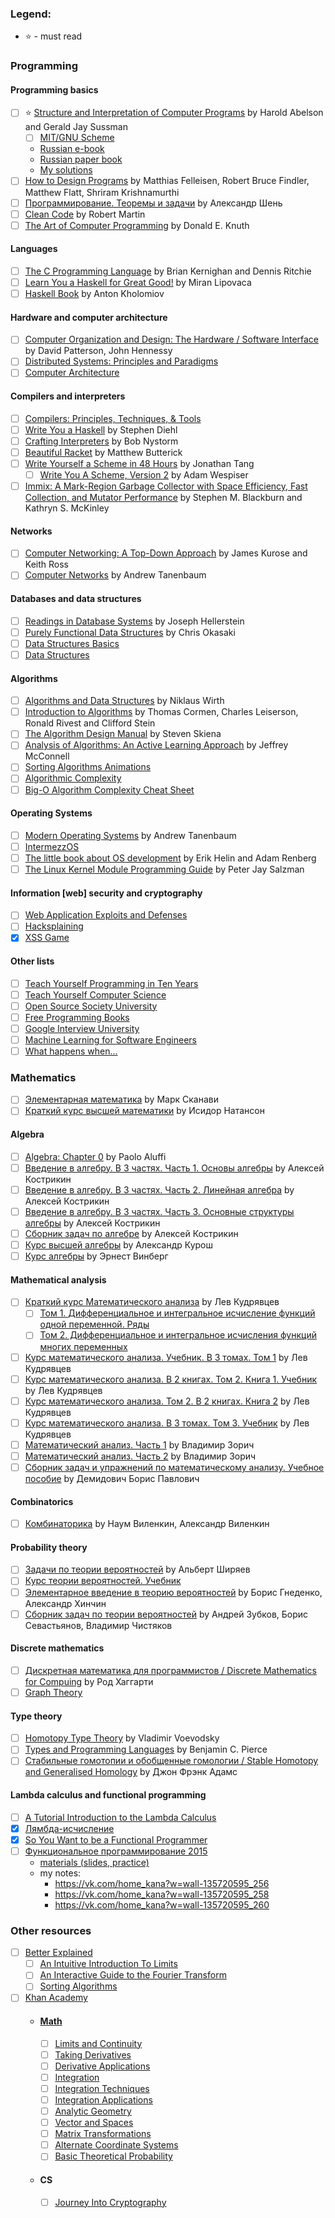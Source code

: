 ### Legend:
- :star: - must read

### Programming

#### Programming basics
- [ ] :star: [Structure and Interpretation of Computer Programs](https://mitpress.mit.edu/sicp/full-text/book/book.html) by Harold Abelson and Gerald Jay Sussman
  * [ ] [MIT/GNU Scheme](https://www.gnu.org/software/mit-scheme/documentation/mit-scheme-ref/index.html#Top)
  * [Russian e-book](http://newstar.rinet.ru/~goga/sicp/sicp.pdf)
  * [Russian paper book](https://www.ozon.ru/context/detail/id/5322055/)
  * [My solutions](https://github.com/kana-sama/sicp)
- [ ] [How to Design Programs](http://www.ccs.neu.edu/home/matthias/HtDP2e/) by Matthias Felleisen, Robert Bruce Findler, Matthew Flatt, Shriram Krishnamurthi
- [ ] [Программирование. Теоремы и задачи](https://www.ozon.ru/context/detail/id/140340900/) by Александр Шень
- [ ] [Clean Code](https://www.ozon.ru/context/detail/id/21916535/) by Robert Martin
- [ ] [The Art of Computer Programming](https://www.amazon.com/Computer-Programming-Volumes-1-4A-Boxed/dp/0321751043) by Donald E. Knuth

#### Languages
- [ ] [The C Programming Language](https://www.ozon.ru/context/detail/id/2480925/) by Brian Kernighan and Dennis Ritchie 
- [ ] [Learn You a Haskell for Great Good!](http://learnyouahaskell.com/) by Miran Lipovaca
- [ ] [Haskell Book](https://anton-k.github.io/ru-haskell-book/book/home.html) by Anton Kholomiov

#### Hardware and computer architecture
- [ ] [Computer Organization and Design: The Hardware / Software Interface](https://www.ozon.ru/context/detail/id/22680307/) by David Patterson, John Hennessy
- [ ] [Distributed Systems: Principles and Paradigms](https://www.ozon.ru/context/detail/id/3669235/)
- [ ] [Computer Architecture](https://www.coursera.org/learn/comparch)

#### Compilers and interpreters
- [ ] [Compilers: Principles, Techniques, & Tools](https://www.ozon.ru/context/detail/id/3829076/)
- [ ] [Write You a Haskell](http://dev.stephendiehl.com/fun/) by Stephen Diehl
- [ ] [Crafting Interpreters](http://www.craftinginterpreters.com/) by Bob Nystorm
- [ ] [Beautiful Racket](http://beautifulracket.com/) by Matthew Butterick
- [ ] [Write Yourself a Scheme in 48 Hours](https://en.wikibooks.org/wiki/Write_Yourself_a_Scheme_in_48_Hours) by Jonathan Tang
  * [ ] [Write You A Scheme, Version 2](https://wespiser.com/writings/wyas/home.html) by Adam Wespiser
- [ ] [Immix: A Mark-Region Garbage Collector with Space Efficiency, Fast Collection, and Mutator Performance](http://users.cecs.anu.edu.au/~steveb/pubs/papers/immix-pldi-2008.pdf) by Stephen M. Blackburn and Kathryn S. McKinley

#### Networks
- [ ] [Computer Networking: A Top-Down Approach](https://www.ozon.ru/context/detail/id/135453228/) by James Kurose and Keith Ross
- [ ] [Computer Networks](https://www.amazon.com/Computer-Networks-Tanenbaum-International-Economy/dp/9332518742) by Andrew Tanenbaum

#### Databases and data structures
- [ ] [Readings in Database Systems](https://www.ozon.ru/context/detail/id/5912157/) by Joseph Hellerstein
- [ ] [Purely Functional Data Structures](https://www.ozon.ru/context/detail/id/135933824/) by Chris Okasaki
- [ ] [Data Structures Basics](http://algosaur.us/data-structures-basics)
- [ ] [Data Structures](https://www.coursera.org/learn/data-structures)

#### Algorithms
- [ ] [Algorithms and Data Structures](https://www.ozon.ru/context/detail/id/6146670/) by Niklaus Wirth
- [ ] [Introduction to Algorithms](https://www.ozon.ru/context/detail/id/33769775/) by Thomas Cormen, Charles Leiserson, Ronald Rivest and Clifford Stein
- [ ] [The Algorithm Design Manual](https://www.ozon.ru/context/detail/id/1830000/) by Steven Skiena
- [ ] [Analysis of Algorithms: An Active Learning Approach](https://www.ozon.ru/context/detail/id/4523340/) by Jeffrey McConnell
- [ ] [Sorting Algorithms Animations](https://www.toptal.com/developers/sorting-algorithms)
- [ ] [Algorithmic Complexity](http://algosaur.us/algorithmic-complexity)
- [ ] [Big-O Algorithm Complexity Cheat Sheet](http://bigocheatsheet.com/)

#### Operating Systems
- [ ] [Modern Operating Systems](https://www.amazon.com/Modern-Operating-Systems-Andrew-Tanenbaum/dp/013359162X) by Andrew Tanenbaum
- [ ] [IntermezzOS](https://intermezzos.github.io/book/)
- [ ] [The little book about OS development](https://littleosbook.github.io/) by Erik Helin and Adam Renberg
- [ ] [The Linux Kernel Module Programming Guide](https://www.amazon.com/Linux-Kernel-Module-Programming-Guide/dp/1441418865) by Peter Jay Salzman

#### Information [web] security and cryptography
- [ ] [Web Application Exploits and Defenses](https://google-gruyere.appspot.com/)
- [ ] [Hacksplaining](https://www.hacksplaining.com/)
- [x] [XSS Game](https://xss-game.appspot.com/)

#### Other lists
- [ ] [Teach Yourself Programming in Ten Years](http://norvig.com/21-days.html)
- [ ] [Teach Yourself Computer Science](https://teachyourselfcs.com/)
- [ ] [Open Source Society University](https://github.com/open-source-society/computer-science)
- [ ] [Free Programming Books](https://github.com/vhf/free-programming-books)
- [ ] [Google Interview University](https://github.com/jwasham/google-interview-university)
- [ ] [Machine Learning for Software Engineers](https://github.com/ZuzooVn/machine-learning-for-software-engineers)
- [ ] [What happens when...](https://github.com/alex/what-happens-when)

### Mathematics
- [ ] [Элементарная математика](http://www.ozon.ru/context/detail/id/8669872/) by Марк Сканави
- [ ] [Краткий курс высшей математики](https://www.ozon.ru/context/detail/id/87959/) by Исидор Натансон

#### Algebra
- [ ] [Algebra: Chapter 0](https://www.amazon.com/Algebra-Chapter-Graduate-Studies-Mathematics/dp/0821847813) by Paolo Aluffi
- [ ] [Введение в алгебру. В 3 частях. Часть 1. Основы алгебры](https://www.ozon.ru/context/detail/id/21839075/) by Алексей Кострикин
- [ ] [Введение в алгебру. В 3 частях. Часть 2. Линейная алгебра](https://www.ozon.ru/context/detail/id/7631501/) by Алексей Кострикин
- [ ] [Введение в алгебру. В 3 частях. Часть 3. Основные структуры алгебры](https://www.ozon.ru/context/detail/id/23944141/) by Алексей Кострикин
- [ ] [Сборник задач по алгебре](https://www.ozon.ru/context/detail/id/34551868/) by Алексей Кострикин
- [ ] [Курс высшей алгебры](https://www.ozon.ru/context/detail/id/17563348/) by Александр Курош
- [ ] [Курс алгебры](https://www.ozon.ru/context/detail/id/138235365/) by Эрнест Винберг

#### Mathematical analysis
- [ ] [Краткий курс Математического анализа](http://nuclphys.sinp.msu.ru/mathan/) by Лев Кудрявцев
  * [ ] [Том 1. Дифференциальное и интегральное исчисление функций одной переменной. Ряды](http://www.ozon.ru/context/detail/id/31485798/)
  * [ ] [Том 2. Дифференциальное и интегральное исчисления функций многих переменных](http://www.ozon.ru/context/detail/id/5180174/)
- [ ] [Курс математического анализа. Учебник. В 3 томах. Том 1](https://www.ozon.ru/context/detail/id/32151877/) by Лев Кудрявцев
- [ ] [Курс математического анализа. В 2 книгах. Том 2. Книга 1. Учебник](https://www.ozon.ru/context/detail/id/135851706/) by Лев Кудрявцев
- [ ] [Курс математического анализа. Том 2. В 2 книгах. Книга 2](https://www.ozon.ru/context/detail/id/135851707/) by Лев Кудрявцев
- [ ] [Курс математического анализа. В 3 томах. Том 3. Учебник](https://www.ozon.ru/context/detail/id/139038567/) by Лев Кудрявцев
- [ ] [Математический анализ. Часть 1](https://www.ozon.ru/context/detail/id/138552098/) by Владимир Зорич
- [ ] [Математический анализ. Часть 2](https://www.ozon.ru/context/detail/id/33488939/) by Владимир Зорич
- [ ] [Сборник задач и упражнений по математическому анализу. Учебное пособие](https://www.ozon.ru/context/detail/id/140170199/) by Демидович Борис Павлович

#### Combinatorics 
- [ ] [Комбинаторика](https://www.ozon.ru/context/detail/id/33498057/) by Наум Виленкин, Александр Виленкин

#### Probability theory
- [ ] [Задачи по теории вероятностей](https://www.ozon.ru/context/detail/id/3248945/) by Альберт Ширяев
- [ ] [Курс теории вероятностей. Учебник](https://www.ozon.ru/context/detail/id/29205435/)
- [ ] [Элементарное введение в теорию вероятностей](https://www.ozon.ru/context/detail/id/137286202/) by Борис Гнеденко, Александр Хинчин
- [ ] [Сборник задач по теории вероятностей](https://www.ozon.ru/context/detail/id/4743257/) by Андрей Зубков, Борис Севастьянов, Владимир Чистяков

#### Discrete mathematics
- [ ] [Дискретная математика для программистов / Discrete Mathematics for Compuing](https://www.ozon.ru/context/detail/id/7825217/) by Род Хаггарти
- [ ] [Graph Theory](https://www.tutorialspoint.com/graph_theory/)

#### Type theory
- [ ] [Homotopy Type Theory](https://homotopytypetheory.org) by Vladimir Voevodsky
- [ ] [Types and Programming Languages](https://www.amazon.com/Types-Programming-Languages-MIT-Press/dp/0262162091) by Benjamin C. Pierce
- [ ] [Стабильные гомотопии и обобщенные гомологии / Stable Homotopy and Generalised Homology](https://www.ozon.ru/context/detail/id/19134759/) by Джон Фрэнк Адамс

#### Lambda calculus and functional programming
- [ ] [A Tutorial Introduction to the Lambda Calculus](http://www.inf.fu-berlin.de/lehre/WS03/alpi/lambda.pdf)
- [x] [Лямбда-исчисление](https://neerc.ifmo.ru/wiki/index.php?title=%D0%9B%D1%8F%D0%BC%D0%B1%D0%B4%D0%B0-%D0%B8%D1%81%D1%87%D0%B8%D1%81%D0%BB%D0%B5%D0%BD%D0%B8%D0%B5)
- [x] [So You Want to be a Functional Programmer](https://medium.com/@cscalfani/so-you-want-to-be-a-functional-programmer-part-1-1f15e387e536)
- [ ] [Функциональное программирование 2015](https://www.youtube.com/playlist?list=PLlb7e2G7aSpRDR44HMNqDHYgrAOPp7QLr)
  * [materials (slides, practice)](http://mit.spbau.ru/sewiki/index.php/%D0%A4%D1%83%D0%BD%D0%BA%D1%86%D0%B8%D0%BE%D0%BD%D0%B0%D0%BB%D1%8C%D0%BD%D0%BE%D0%B5_%D0%BF%D1%80%D0%BE%D0%B3%D1%80%D0%B0%D0%BC%D0%BC%D0%B8%D1%80%D0%BE%D0%B2%D0%B0%D0%BD%D0%B8%D0%B5_2015)
  * my notes:
    - https://vk.com/home_kana?w=wall-135720595_256
    - https://vk.com/home_kana?w=wall-135720595_258
    - https://vk.com/home_kana?w=wall-135720595_260

### Other resources
- [ ] [Better Explained](https://betterexplained.com/)
  - [ ] [An Intuitive Introduction To Limits](https://betterexplained.com/articles/an-intuitive-introduction-to-limits/)
  - [ ] [An Interactive Guide to the Fourier Transform](https://betterexplained.com/articles/an-interactive-guide-to-the-fourier-transform)
  - [ ] [Sorting Algorithms](https://betterexplained.com/articles/sorting-algorithms)
- [ ] [Khan Academy](https://www.khanacademy.org/)
  * #### [Math](https://www.khanacademy.org/math/calculus-home)
    - [ ] [Limits and Continuity](https://www.khanacademy.org/math/calculus-home/limits-and-continuity-calc)
    - [ ] [Taking Derivatives](https://www.khanacademy.org/math/calculus-home/taking-derivatives-calc)
    - [ ] [Derivative Applications](https://www.khanacademy.org/math/calculus-home/derivative-applications-calc)
    - [ ] [Integration](https://www.khanacademy.org/math/calculus-home/integration-calc)
    - [ ] [Integration Techniques](https://www.khanacademy.org/math/calculus-home/integration-techniques-calc)
    - [ ] [Integration Applications](https://www.khanacademy.org/math/calculus-home/integration-applications-calc)
    - [ ] [Analytic Geometry](https://www.khanacademy.org/math/geometry-home/analytic-geometry-topic)
    - [ ] [Vector and Spaces](https://www.khanacademy.org/math/linear-algebra/vectors-and-spaces)
    - [ ] [Matrix Transformations](https://www.khanacademy.org/math/linear-algebra/matrix-transformations)
    - [ ] [Alternate Coordinate Systems](https://www.khanacademy.org/math/linear-algebra/alternate-bases)
    - [ ] [Basic Theoretical Probability](https://www.khanacademy.org/math/statistics-probability/probability-library)
  * #### CS
    - [ ] [Journey Into Cryptography](https://www.khanacademy.org/computing/computer-science/cryptography)
